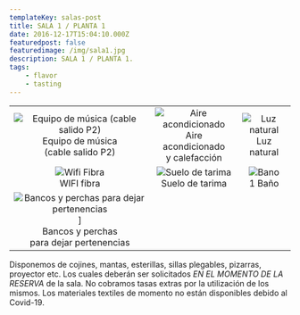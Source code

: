 ```yaml
---
templateKey: salas-post
title: SALA 1 / PLANTA 1
date: 2016-12-17T15:04:10.000Z
featuredpost: false
featuredimage: /img/sala1.jpg
description: SALA 1 / PLANTA 1.
tags:
    - flavor
    - tasting
---
```


|                                                                                                                     |                                                                                  |                                                |
| :-----------------------------------------------------------------------------------------------------------------: | :------------------------------------------------------------------------------: | :--------------------------------------------: |
|     ![Equipo de música (cable salido P2)](/img/equipo-musica.png) <br/>Equipo de música <br/>(cable salido P2)      | ![Aire acondicionado](/img/aire.png) <br/> Aire acondicionado<br/> y calefacción | ![Luz natural](/img/luce.png) <br/>Luz natural |
|                                    ![Wifi Fibra](/img/wifi.png) <br/>WIFI fibra                                     |             ![Suelo de tarima](/img/suelo.png) <br/>Suelo de tarima              |       ![Bano](/img/bano.jpg) <br/>1 Baño       |
| ![Bancos y perchas para dejar pertenencias](/img/vestuario.png)] <br/>Bancos y perchas<br/> para dejar pertenencias |                                                                                  |                                                |

Disponemos de cojines, mantas, esterillas, sillas plegables, pizarras, proyector etc. Los cuales deberán ser solicitados _EN EL MOMENTO DE LA RESERVA_ de la sala. No cobramos tasas extras por la utilización de los mismos. Los materiales textiles de momento no están disponibles debido al Covid-19.
